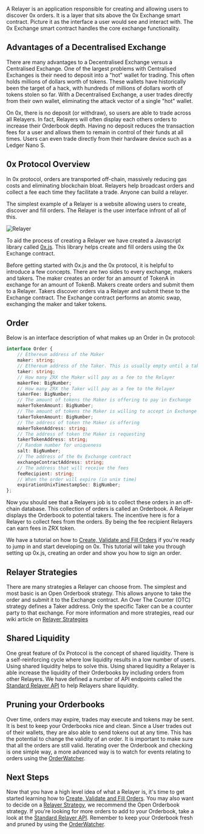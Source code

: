 A Relayer is an application responsible for creating and allowing users to discover 0x orders. It is a layer that sits above the 0x Exchange smart contract. Picture it as the interface a user would see and interact with. The 0x Exchange smart contract handles the core exchange functionality.

## Advantages of a Decentralised Exchange
There are many advantages to a Decentralised Exchange versus a Centralised Exchange. One of the largest problems with Centralised Exchanges is their need to deposit into a "hot" wallet for trading. This often holds millions of dollars worth of tokens. These wallets have historically been the target of a hack, with hundreds of millions of dollars worth of tokens stolen so far. With a Decentralised Exchange, a user trades directly from their own wallet, eliminating the attack vector of a single "hot" wallet.

On 0x, there is no deposit (or withdraw), so users are able to trade across all Relayers. In fact, Relayers will often display each others orders to increase their Orderbook depth. Having no deposit reduces the transaction fees for a user and allows them to remain in control of their funds at all times. Users can even trade directly from their hardware device such as a Ledger Nano S. 

## 0x Protocol Overview
In 0x protocol, orders are transported off-chain, massively reducing gas costs and eliminating blockchain bloat. Relayers help broadcast orders and collect a fee each time they facilitate a trade. Anyone can build a relayer.

The simplest example of a Relayer is a website allowing users to create, discover and fill orders. The Relayer is the user interface infront of all of this.

![Relayer](https://0xproject.com/images/landing/relayer_diagram.png)

To aid the process of creating a Relayer we have created a Javascript library called [0x.js](https://github.com/0xProject/0x-monorepo/tree/development/packages/0x.js). This library helps create and fill orders using the 0x Exchange contract. 

Before getting started with 0x.js and the 0x protocol, it is helpful to introduce a few concepts. There are two sides to every exchange, makers and takers. The maker creates an order for an amount of TokenA in exchange for an amount of TokenB. Makers create orders and submit them to a Relayer. Takers discover orders via a Relayer and submit these to the Exchange contract. The Exchange contract performs an atomic swap, exchanging the maker and taker tokens.

## Order
Below is an interface description of what makes up an Order in 0x protocol:
```typescript
interface Order {
    // Ethereum address of the Maker
    maker: string;
    // Ethereum address of the Taker. This is usually empty until a taker submits it to the Blockchain
    taker: string;
    // How many ZRX the Maker will pay as a fee to the Relayer
    makerFee: BigNumber;
    // How many ZRX the Taker will pay as a fee to the Relayer
    takerFee: BigNumber;
    // The amount of tokens the Maker is offering to pay in Exchange
    makerTokenAmount: BigNumber;
    // The amount of tokens the Maker is willing to accept in Exchange
    takerTokenAmount: BigNumber;
    // The address of token the Maker is offering
    makerTokenAddress: string;
    // The address of token the Maker is requesting
    takerTokenAddress: string;
    // Random number for uniqueness
    salt: BigNumber;
    // The address of the 0x Exchange contract
    exchangeContractAddress: string;
    // The address that will receive the fees
    feeRecipient: string;
    // When the order will expire (in unix time)
    expirationUnixTimestampSec: BigNumber;
};
```

Now you should see that a Relayers job is to collect these orders in an off-chain database. This collection of orders is called an Orderbook. A Relayer displays the Orderbook to potential takers. The incentive here is for a Relayer to collect fees from the orders. By being the fee recipient Relayers can earn fees in ZRX token.

We have a tutorial on how to [Create, Validate and Fill Orders](https://0xproject.com/wiki#Create,-Validate,-Fill-Order) if you're ready to jump in and start developing on 0x. This tutorial will take you through setting up 0x.js, creating an order and show you how to sign an order.

## Relayer Strategies 
There are many strategies a Relayer can choose from. The simplest and most basic is an Open Orderbook strategy. This allows anyone to take the order and submit it to the Exchange contract. An Over The Counter (OTC) strategy defines a Taker address. Only the specific Taker can be a counter party to that exchange. For more information and more strategies, read our wiki article on [Relayer Strategies](https://0xproject.com/wiki#Open-Orderbook)

## Shared Liquidity
One great feature of 0x Protocol is the concept of shared liquidity. There is a self-reinforcing cycle where low liquidity results in a low number of users. Using shared liquidity helps to solve this. Using shared liquidity a Relayer is able increase the liquidity of their Orderbooks by including orders from other Relayers. We have defined a number of API endpoints called the [Standard Relayer API](https://github.com/0xProject/standard-relayer-api) to help Relayers share liquidity.

## Pruning your Orderbooks
Over time, orders may expire, trades may execute and tokens may be sent. It is best to keep your Orderbooks nice and clean. Since a User trades out of their wallets, they are also able to send tokens out at any time. This has the potential to change the validity of an order. It is important to make sure that all the orders are still valid. Iterating over the Orderbook and checking is one simple way, a more advanced way is to watch for events relating to orders using the [OrderWatcher](https://0xproject.com/wiki#0x-OrderWatcher).

## Next Steps

Now that you have a high level idea of what a Relayer is, it's time to get started learning how to [Create, Validate and Fill Orders](https://0xproject.com/wiki#Create,-Validate,-Fill-Order). You may also want to decide on a [Relayer Strategy](https://0xproject.com/wiki#Open-Orderbook), we recommend the Open Orderbook strategy. If you're looking for more orders to add to your Orderbook, take a look at the [Standard Relayer API](https://github.com/0xProject/standard-relayer-api). Remember to keep your Orderbook fresh and pruned by using the [OrderWatcher](https://0xproject.com/wiki#0x-OrderWatcher).

